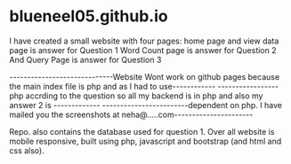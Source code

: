 # blueneel05.github.io

I have created a small website with four pages: home page and view data page is answer for Question 1 Word Count page is answer for Question 2 And Query Page is answer for Question 3

-----------------------------Website Wont work on github pages because the main index file is php and as I had to use------------ -----------------php accrding to the question so all my backend is in php and also my answer 2 is ------------- ------------------------dependent on php. I have mailed you the screenshots at neha@.....com----------------------

Repo. also contains the database used for question 1.
Over all website is mobile responsive, built using php, javascript and bootstrap (and html and css also).
